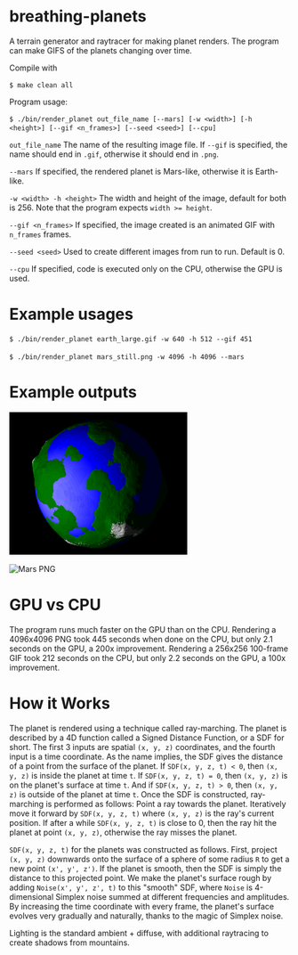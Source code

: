 # breathing-planets

A terrain generator and raytracer for making planet renders. The program can make GIFS of the planets changing over time.

Compile with

    $ make clean all

Program usage:

    $ ./bin/render_planet out_file_name [--mars] [-w <width>] [-h <height>] [--gif <n_frames>] [--seed <seed>] [--cpu]

`out_file_name` The name of the resulting image file. If `--gif` is specified, the name should end in `.gif`, otherwise it should end in `.png`.

`--mars` If specified, the rendered planet is Mars-like, otherwise it is Earth-like.

`-w <width> -h <height>` The width and height of the image, default for both is 256. Note that the program expects `width >= height`.

`--gif <n_frames>` If specified, the image created is an animated GIF with `n_frames` frames.

`--seed <seed>` Used to create different images from run to run. Default is 0.

`--cpu` If specified, code is executed only on the CPU, otherwise the GPU is used.

# Example usages

    $ ./bin/render_planet earth_large.gif -w 640 -h 512 --gif 451

    $ ./bin/render_planet mars_still.png -w 4096 -h 4096 --mars

# Example outputs

![Earth GIF](/imgs/example_earth.gif "Rendered spinning Earth")

![Mars PNG](/imgs/mars_large.png "Rendered Mars")

# GPU vs CPU

The program runs much faster on the GPU than on the CPU. Rendering a 4096x4096 PNG took 445 seconds when done on the CPU,
but only 2.1 seconds on the GPU, a 200x improvement. Rendering a 256x256 100-frame GIF took 212 seconds on the CPU, but only 2.2 seconds on the GPU, a 100x improvement.

# How it Works

The planet is rendered using a technique called ray-marching. The planet is described by a 4D function called a Signed Distance Function, or a SDF for short. The first 3 inputs are spatial `(x, y, z)` coordinates, and the fourth input is a time coordinate. As the name implies, the SDF gives the distance of a point from the surface of the planet. If `SDF(x, y, z, t) < 0`, then `(x, y, z)` is inside the planet at time `t`. If `SDF(x, y, z, t) = 0`, then `(x, y, z)` is on the planet's surface at time `t`. And if `SDF(x, y, z, t) > 0`, then `(x, y, z)` is outside of the planet at time `t`. Once the SDF is constructed, ray-marching is performed as follows: Point a ray towards the planet. Iteratively move it forward by `SDF(x, y, z, t)` where `(x, y, z)` is the ray's current position. If after a while `SDF(x, y, z, t)` is close to 0, then the ray hit the planet at point `(x, y, z)`, otherwise the ray misses the planet.

`SDF(x, y, z, t)` for the planets was constructed as follows. First, project `(x, y, z)` downwards onto the surface of a sphere of some radius `R` to get a new point `(x', y', z')`. If the planet is smooth, then the SDF is simply the distance to this projected point. We make the planet's surface rough by adding `Noise(x', y', z', t)` to this "smooth" SDF, where `Noise` is 4-dimensional Simplex noise summed at different frequencies and amplitudes. By increasing the time coordinate with every frame, the planet's surface evolves very gradually and naturally, thanks to the magic of Simplex noise.

Lighting is the standard ambient + diffuse, with additional raytracing to create shadows from mountains.
